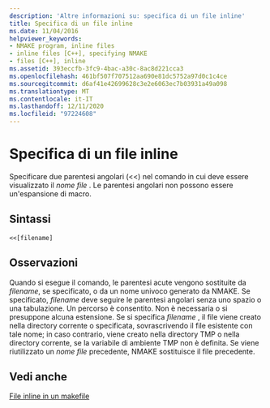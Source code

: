 ```yaml
---
description: 'Altre informazioni su: specifica di un file inline'
title: Specifica di un file inline
ms.date: 11/04/2016
helpviewer_keywords:
- NMAKE program, inline files
- inline files [C++], specifying NMAKE
- files [C++], inline
ms.assetid: 393eccfb-3fc9-4bac-a30c-8ac8d221cca3
ms.openlocfilehash: 461bf507f707512aa690e81dc5752a97d0c1c4ce
ms.sourcegitcommit: d6af41e42699628c3e2e6063ec7b03931a49a098
ms.translationtype: MT
ms.contentlocale: it-IT
ms.lasthandoff: 12/11/2020
ms.locfileid: "97224608"
---
```

# <a name="specifying-an-inline-file"></a>Specifica di un file inline

Specificare due parentesi angolari (<<) nel comando in cui deve essere visualizzato il *nome file* . Le parentesi angolari non possono essere un'espansione di macro.

## <a name="syntax"></a>Sintassi

```
<<[filename]
```

## <a name="remarks"></a>Osservazioni

Quando si esegue il comando, le parentesi acute vengono sostituite da *filename*, se specificato, o da un nome univoco generato da NMAKE. Se specificato, *filename* deve seguire le parentesi angolari senza uno spazio o una tabulazione. Un percorso è consentito. Non è necessaria o si presuppone alcuna estensione. Se si specifica *filename* , il file viene creato nella directory corrente o specificata, sovrascrivendo il file esistente con tale nome; in caso contrario, viene creato nella directory TMP o nella directory corrente, se la variabile di ambiente TMP non è definita. Se viene riutilizzato un *nome file* precedente, NMAKE sostituisce il file precedente.

## <a name="see-also"></a>Vedi anche

[File inline in un makefile](inline-files-in-a-makefile.md)
